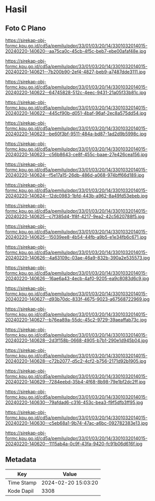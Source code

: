 # Hasil

## Foto C Plano

https://sirekap-obj-formc.kpu.go.id/cd5a/pemilu/pdpr/33/01/03/20/14/3301032014015-20240220-140620--aa75ca0c-45cb-4f5c-beb7-ebe00afaf48e.jpg

https://sirekap-obj-formc.kpu.go.id/cd5a/pemilu/pdpr/33/01/03/20/14/3301032014015-20240220-140621--7b200b90-2ef4-4827-beb9-a7487dde3111.jpg

https://sirekap-obj-formc.kpu.go.id/cd5a/pemilu/pdpr/33/01/03/20/14/3301032014015-20240220-140622--64745828-512c-4eec-9431-21a05f33b81c.jpg

https://sirekap-obj-formc.kpu.go.id/cd5a/pemilu/pdpr/33/01/03/20/14/3301032014015-20240220-140622--445cf90b-d051-4baf-96af-2ec8a575dd54.jpg

https://sirekap-obj-formc.kpu.go.id/cd5a/pemilu/pdpr/33/01/03/20/14/3301032014015-20240220-140623--be60f3bf-9511-484a-bd87-1ad2d9b5998c.jpg

https://sirekap-obj-formc.kpu.go.id/cd5a/pemilu/pdpr/33/01/03/20/14/3301032014015-20240220-140623--c56b8643-ce8f-455c-baae-27e426cea156.jpg

https://sirekap-obj-formc.kpu.go.id/cd5a/pemilu/pdpr/33/01/03/20/14/3301032014015-20240220-140624--f5e17a15-26db-486d-a068-974bff66d189.jpg

https://sirekap-obj-formc.kpu.go.id/cd5a/pemilu/pdpr/33/01/03/20/14/3301032014015-20240220-140624--12dc0983-1bfd-443b-a962-8a49fd53ebeb.jpg

https://sirekap-obj-formc.kpu.go.id/cd5a/pemilu/pdpr/33/01/03/20/14/3301032014015-20240220-140625--c7f385d4-1f8f-4217-9ea2-42c5620788f5.jpg

https://sirekap-obj-formc.kpu.go.id/cd5a/pemilu/pdpr/33/01/03/20/14/3301032014015-20240220-140625--15039ee8-4b54-44fb-a9b5-e1e34fb6c671.jpg

https://sirekap-obj-formc.kpu.go.id/cd5a/pemilu/pdpr/33/01/03/20/14/3301032014015-20240220-140626--4a63109c-03ae-46a9-832b-390a2e535573.jpg

https://sirekap-obj-formc.kpu.go.id/cd5a/pemilu/pdpr/33/01/03/20/14/3301032014015-20240220-140626--16ae6a43-4ecb-4af0-9205-ea9c8083d6c9.jpg

https://sirekap-obj-formc.kpu.go.id/cd5a/pemilu/pdpr/33/01/03/20/14/3301032014015-20240220-140627--d93b70dc-833f-4675-9023-a67568722969.jpg

https://sirekap-obj-formc.kpu.go.id/cd5a/pemilu/pdpr/33/01/03/20/14/3301032014015-20240220-140627--b76ea89a-55dc-45c2-9729-39aeaffab73c.jpg

https://sirekap-obj-formc.kpu.go.id/cd5a/pemilu/pdpr/33/01/03/20/14/3301032014015-20240220-140628--2d3f158b-0668-4905-b7b1-290e1d945b04.jpg

https://sirekap-obj-formc.kpu.go.id/cd5a/pemilu/pdpr/33/01/03/20/14/3301032014015-20240220-140628--c72b2077-d5c2-4cf2-b756-2171d92b1905.jpg

https://sirekap-obj-formc.kpu.go.id/cd5a/pemilu/pdpr/33/01/03/20/14/3301032014015-20240220-140629--7284eebd-35b4-4f68-8b98-79e1bf2dc2ff.jpg

https://sirekap-obj-formc.kpu.go.id/cd5a/pemilu/pdpr/33/01/03/20/14/3301032014015-20240220-140630--79afdad6-c316-453c-bea3-f9f5dfb3ff95.jpg

https://sirekap-obj-formc.kpu.go.id/cd5a/pemilu/pdpr/33/01/03/20/14/3301032014015-20240220-140630--c5eb68a1-9b74-47ac-a6bc-092782383e13.jpg

https://sirekap-obj-formc.kpu.go.id/cd5a/pemilu/pdpr/33/01/03/20/14/3301032014015-20240220-140620--1115ab4a-0c9f-43fa-9420-fc91b06d616f.jpg


## Metadata

| Key        | Value               |
| ---------- | ------------------- |
| Time Stamp | 2024-02-20 15:03:20 |
| Kode Dapil | 3308                |




